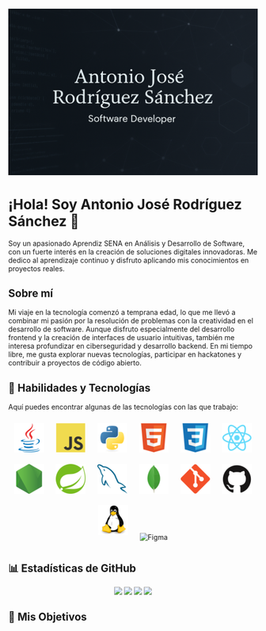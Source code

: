 <p align="center">
  <img src="https://raw.githubusercontent.com/antonio18099/antonio18099/main/assets/banner.png" alt="Banner Antonio José Rodríguez Sánchez" />
</p>

# ¡Hola! Soy Antonio José Rodríguez Sánchez 👋

Soy un apasionado Aprendiz SENA en Análisis y Desarrollo de Software, con un fuerte interés en la creación de soluciones digitales innovadoras. Me dedico al aprendizaje continuo y disfruto aplicando mis conocimientos en proyectos reales.

## Sobre mí

Mi viaje en la tecnología comenzó a temprana edad, lo que me llevó a combinar mi pasión por la resolución de problemas con la creatividad en el desarrollo de software. Aunque disfruto especialmente del desarrollo frontend y la creación de interfaces de usuario intuitivas, también me interesa profundizar en ciberseguridad y desarrollo backend. En mi tiempo libre, me gusta explorar nuevas tecnologías, participar en hackatones y contribuir a proyectos de código abierto.

## 🚀 Habilidades y Tecnologías

Aquí puedes encontrar algunas de las tecnologías con las que trabajo:

<p align="center">
  <!-- Lenguajes -->
  <img src="https://raw.githubusercontent.com/devicons/devicon/master/icons/java/java-original.svg" alt="Java" width="60" height="60" style="margin: 10px;"/>
  <img src="https://raw.githubusercontent.com/devicons/devicon/master/icons/javascript/javascript-original.svg" alt="JavaScript" width="60" height="60" style="margin: 10px;"/>
  <img src="https://raw.githubusercontent.com/devicons/devicon/master/icons/python/python-original.svg" alt="Python" width="60" height="60" style="margin: 10px;"/>
  
  <!-- Web -->
  <img src="https://raw.githubusercontent.com/devicons/devicon/master/icons/html5/html5-original.svg" alt="HTML5" width="60" height="60" style="margin: 10px;"/>
  <img src="https://raw.githubusercontent.com/devicons/devicon/master/icons/css3/css3-original.svg" alt="CSS3" width="60" height="60" style="margin: 10px;"/>
  <img src="https://raw.githubusercontent.com/devicons/devicon/master/icons/react/react-original.svg" alt="React" width="60" height="60" style="margin: 10px;"/>
  <img src="https://raw.githubusercontent.com/devicons/devicon/master/icons/nodejs/nodejs-original.svg" alt="Node.js" width="60" height="60" style="margin: 10px;"/>
  <img src="https://raw.githubusercontent.com/devicons/devicon/master/icons/spring/spring-original.svg" alt="Spring Boot" width="60" height="60" style="margin: 10px;"/>
  
  <!-- Bases de datos -->
  <img src="https://raw.githubusercontent.com/devicons/devicon/master/icons/mysql/mysql-original.svg" alt="MySQL" width="60" height="60" style="margin: 10px;"/>
  <img src="https://raw.githubusercontent.com/devicons/devicon/master/icons/mongodb/mongodb-original.svg" alt="MongoDB" width="60" height="60" style="margin: 10px;"/>
  
  <!-- Control de versiones -->
  <img src="https://raw.githubusercontent.com/devicons/devicon/master/icons/git/git-original.svg" alt="Git" width="60" height="60" style="margin: 10px;"/>
  <img src="https://raw.githubusercontent.com/devicons/devicon/master/icons/github/github-original.svg" alt="GitHub" width="60" height="60" style="margin: 10px;"/>
  
  <!-- Sistemas -->
  <img src="https://raw.githubusercontent.com/devicons/devicon/master/icons/linux/linux-original.svg" alt="Linux" width="60" height="60" style="margin: 10px;"/>
  
  <!-- Diseño -->
  <img src="https://www.vectorlogo.zone/logos/figma/figma-icon.svg" alt="Figma" width="60" height="60" style="margin: 10px;"/>
</p>

## 📊 Estadísticas de GitHub

<p align="center">
  <img src="https://img.shields.io/badge/Repositorios-10-blue?style=for-the-badge&logo=github"/>
  <img src="https://img.shields.io/badge/Commits-500+-green?style=for-the-badge&logo=git"/>
  <img src="https://img.shields.io/badge/Proyectos Activos-3-orange?style=for-the-badge&logo=code"/>
  <img src="https://img.shields.io/badge/Colaboraciones-15-purple?style=for-the-badge&logo=handshake"/>
</p>



## 🎯 Mis Objetivos
